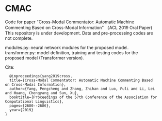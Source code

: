 # CMAC
Code for paper "Cross-Modal Commentator: Automatic Machine Commenting Based on Cross-Modal Information" （ACL 2019 Oral Paper)
This repository is under development. Data and pre-processing codes are not complete.

modules.py: neural network modules for the proposed model.
transformer.py: model definition, training and testing codes for the proposed model (Transformer version).

Cite:
```
  @inproceedings{yang2019cross,
  title={Cross-Modal Commentator: Automatic Machine Commenting Based on Cross-Modal Information},
  author={Yang, Pengcheng and Zhang, Zhihan and Luo, Fuli and Li, Lei and Huang, Chengyang and Sun, Xu},
  booktitle={Proceedings of the 57th Conference of the Association for Computational Linguistics},
  pages={2680--2686},
  year={2019}
}
```
